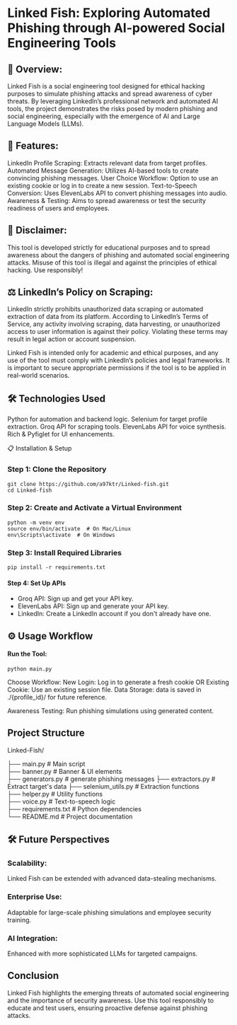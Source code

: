 # Linked Fish: Exploring Automated Phishing through AI-powered Social Engineering Tools

## 📄 Overview:

Linked Fish is a social engineering tool designed for ethical hacking purposes to simulate phishing attacks and spread awareness of cyber threats. By leveraging LinkedIn’s professional network and automated AI tools, the project demonstrates the risks posed by modern phishing and social engineering, especially with the emergence of AI and Large Language Models (LLMs).

## 🚀 Features:

LinkedIn Profile Scraping: Extracts relevant data from target profiles.
Automated Message Generation: Utilizes AI-based tools to create convincing phishing messages.
User Choice Workflow: Option to use an existing cookie or log in to create a new session.
Text-to-Speech Conversion: Uses ElevenLabs API to convert phishing messages into audio.
Awareness & Testing: Aims to spread awareness or test the security readiness of users and employees.

## 🛑 Disclaimer:

This tool is developed strictly for educational purposes and to spread awareness about the dangers of phishing and automated social engineering attacks. Misuse of this tool is illegal and against the principles of ethical hacking. Use responsibly!

## ⚖️ LinkedIn’s Policy on Scraping:

LinkedIn strictly prohibits unauthorized data scraping or automated extraction of data from its platform. According to LinkedIn’s Terms of Service, any activity involving scraping, data harvesting, or unauthorized access to user information is against their policy. Violating these terms may result in legal action or account suspension.

Linked Fish is intended only for academic and ethical purposes, and any use of the tool must comply with LinkedIn’s policies and legal frameworks. It is important to secure appropriate permissions if the tool is to be applied in real-world scenarios.

## 🛠 Technologies Used

Python for automation and backend logic.
Selenium for target profile extraction.
Groq API for scraping tools.
ElevenLabs API for voice synthesis.
Rich & Pyfiglet for UI enhancements.

📋 Installation & Setup
### Step 1: Clone the Repository
```
git clone https://github.com/a97ktr/Linked-fish.git
cd Linked-fish
```
### Step 2: Create and Activate a Virtual Environment
```
python -m venv env  
source env/bin/activate  # On Mac/Linux
env\Scripts\activate  # On Windows
```
### Step 3: Install Required Libraries
```
pip install -r requirements.txt
```
#### Step 4: Set Up APIs
- Groq API: Sign up and get your API key.
- ElevenLabs API: Sign up and generate your API key.
- LinkedIn: Create a LinkedIn account if you don't already have one.
## ⚙️ Usage Workflow
#### Run the Tool:
```
python main.py
```

Choose Workflow:
New Login: Log in to generate a fresh cookie OR
Existing Cookie: Use an existing session file.
Data Storage:  data is saved in  ./{profile_id}/ for future reference.

Awareness Testing: Run phishing simulations using generated content.

## Project Structure

Linked-Fish/

├── main.py       # Main script  
├── banner.py            # Banner & UI elements  
├── generators.py        # generate phishing messages
├── extractors.py        # Extract target's data
├── selenium_utils.py    # Extraction functions  
├── helper.py            # Utility functions  
├── voice.py             # Text-to-speech logic  
├── requirements.txt     # Python dependencies  
└── README.md            # Project documentation  

## 🛠 Future Perspectives
### Scalability: 
Linked Fish can be extended with advanced data-stealing mechanisms.
### Enterprise Use:
Adaptable for large-scale phishing simulations and employee security training.
### AI Integration:
Enhanced with more sophisticated LLMs for targeted campaigns.

##  Conclusion
Linked Fish highlights the emerging threats of automated social engineering and the importance of security awareness. Use this tool responsibly to educate and test users, ensuring proactive defense against phishing attacks.

